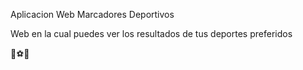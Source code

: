 Aplicacion Web
Marcadores Deportivos

Web en la cual puedes ver los resultados de tus deportes preferidos

🏐⚽🏀
